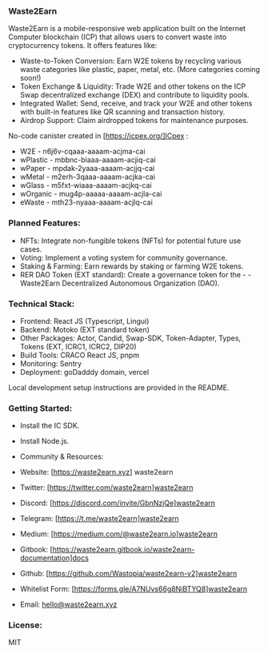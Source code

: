 ### Waste2Earn

Waste2Earn is a mobile-responsive web application built on the Internet Computer blockchain (ICP) that allows users to convert waste into cryptocurrency tokens. It offers features like:

- Waste-to-Token Conversion: Earn W2E tokens by recycling various waste categories like plastic, paper, metal, etc. (More categories coming soon!)
- Token Exchange & Liquidity: Trade W2E and other tokens on the ICP Swap decentralized exchange (DEX) and contribute to liquidity pools.
- Integrated Wallet: Send, receive, and track your W2E and other tokens with built-in features like QR scanning and transaction history.
- Airdrop Support: Claim airdropped tokens for maintenance purposes.

No-code canister created in [https://icpex.org/]ICpex :

- W2E - n6j6v-cqaaa-aaaam-acjma-cai
- wPlastic - mbbnc-biaaa-aaaam-acjiq-cai
- wPaper - mpdak-2yaaa-aaaam-acjjq-cai
- wMetal - m2erh-3qaaa-aaaam-acjka-cai
- wGlass - m5fxt-wiaaa-aaaam-acjkq-cai
- wOrganic - mug4p-aaaaa-aaaam-acjla-cai
- eWaste - mth23-nyaaa-aaaam-acjlq-cai

### Planned Features:

- NFTs: Integrate non-fungible tokens (NFTs) for potential future use cases.
- Voting: Implement a voting system for community governance.
- Staking & Farming: Earn rewards by staking or farming W2E tokens.
- RER DAO Token (EXT standard): Create a governance token for the - - Waste2Earn Decentralized Autonomous Organization (DAO).

### Technical Stack:

- Frontend: React JS (Typescript, Lingui)
- Backend: Motoko (EXT standard token)
- Other Packages: Actor, Candid, Swap-SDK, Token-Adapter, Types, Tokens (EXT, ICRC1, ICRC2, DIP20)
- Build Tools: CRACO React JS, pnpm
- Monitoring: Sentry
- Deployment: goDadddy domain, vercel

Local development setup instructions are provided in the README.

### Getting Started:

- Install the IC SDK.
- Install Node.js.
- Community & Resources:

- Website: [https://waste2earn.xyz] waste2earn
- Twitter: [https://twitter.com/waste2earn]waste2earn
- Discord: [https://discord.com/invite/GbnNzjQe]waste2earn
- Telegram: [https://t.me/waste2earn]waste2earn
- Medium: [https://medium.com/@waste2earn.io]waste2earn
- Gitbook: [https://waste2earn.gitbook.io/waste2earn-documentation]docs
- Github: [https://github.com/Wastopia/waste2earn-v2]waste2earn
- Whitelist Form: [https://forms.gle/A7NUvs66g8NiBTYQ8]waste2earn
- Email: hello@waste2earn.xyz

### License:

MIT
